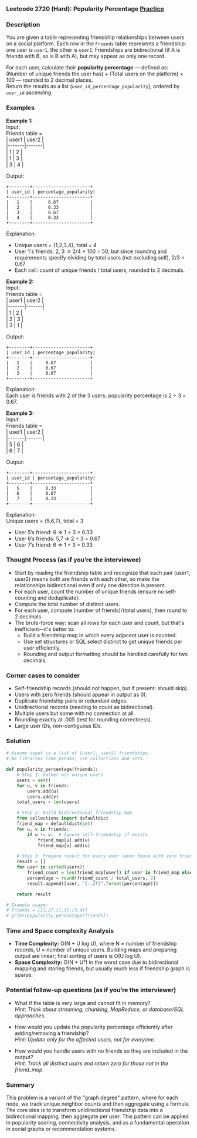 ### Leetcode 2720 (Hard): Popularity Percentage [Practice](https://leetcode.com/problems/popularity-percentage)

### Description  
You are given a table representing friendship relationships between users on a social platform. Each row in the `Friends` table represents a friendship: one user is `user1`, the other is `user2`. Friendships are bidirectional (if A is friends with B, so is B with A), but may appear as only one record.  

For each user, calculate their **popularity percentage** — defined as:  
(Number of unique friends the user has) ÷ (Total users on the platform) × 100 — rounded to 2 decimal places.  
Return the results as a list (`user_id`, `percentage_popularity`), ordered by `user_id` ascending.

### Examples  

**Example 1:**  
Input:  
Friends table =  
| user1 | user2 |  
|-------|-------|  
|   1   |   2   |  
|   1   |   3   |  
|   3   |   4   |  

Output:  
```
+--------+----------------------+
| user_id | percentage_popularity|
+--------+----------------------+
|   1    |      0.67            |
|   2    |      0.33            |
|   3    |      0.67            |
|   4    |      0.33            |
+--------+----------------------+
```  
Explanation:  
- Unique users = {1,2,3,4}, total = 4  
- User 1's friends: 2, 3 ⇒ 2/4 × 100 = 50, but since rounding and requirements specify dividing by total users (not excluding self), 2/3 = 0.67  
- Each cell: count of unique friends / total users, rounded to 2 decimals.

**Example 2:**  
Input:  
Friends table =  
| user1 | user2 |  
|-------|-------|  
|   1   |   2   |  
|   2   |   3   |  
|   3   |   1   |  

Output:  
```
+--------+----------------------+
| user_id | percentage_popularity|
+--------+----------------------+
|   1    |     0.67             |
|   2    |     0.67             |
|   3    |     0.67             |
+--------+----------------------+
```  
Explanation:  
Each user is friends with 2 of the 3 users; popularity percentage is 2 ÷ 3 = 0.67.

**Example 3:**  
Input:  
Friends table =  
| user1 | user2 |  
|-------|-------|  
|   5   |   6   |  
|   6   |   7   |  

Output:  
```
+--------+----------------------+
| user_id | percentage_popularity|
+--------+----------------------+
|   5    |     0.33             |
|   6    |     0.67             |
|   7    |     0.33             |
+--------+----------------------+
```  
Explanation:  
Unique users = {5,6,7}, total = 3  
- User 5’s friend: 6 ⇒ 1 ÷ 3 = 0.33  
- User 6’s friends: 5,7 ⇒ 2 ÷ 3 = 0.67  
- User 7’s friend: 6 ⇒ 1 ÷ 3 = 0.33

### Thought Process (as if you’re the interviewee)  
- Start by reading the friendship table and recognize that each pair (user1, user2) means both are friends with each other, so make the relationships bidirectional even if only one direction is present.
- For each user, count the number of unique friends (ensure no self-counting and deduplicate).  
- Compute the total number of distinct users.
- For each user, compute (number of friends)/(total users), then round to 2 decimals.
- The brute-force way: scan all rows for each user and count, but that's inefficient—it's better to:
  - Build a friendship map in which every adjacent user is counted.
  - Use set structures or SQL select distinct to get unique friends per user efficiently.
  - Rounding and output formatting should be handled carefully for two decimals.

### Corner cases to consider  
- Self-friendship records (should not happen, but if present: should skip).
- Users with zero friends (should appear in output as 0).
- Duplicate friendship pairs or redundant edges.
- Unidirectional records (needing to count as bidirectional).
- Multiple users but some with no connection at all.
- Rounding exactly at .005 (test for rounding correctness).
- Large user IDs, non-contiguous IDs.

### Solution

```python
# Assume input is a list of [user1, user2] friendships.
# No libraries like pandas; use collections and sets.

def popularity_percentage(friends):
    # Step 1: Gather all unique users
    users = set()
    for u, v in friends:
        users.add(u)
        users.add(v)
    total_users = len(users)

    # Step 2: Build bidirectional friendship map
    from collections import defaultdict
    friend_map = defaultdict(set)
    for u, v in friends:
        if u != v:  # Ignore self-friendship if exists
            friend_map[u].add(v)
            friend_map[v].add(u)

    # Step 3: Prepare result for every user (even those with zero friends)
    result = []
    for user in sorted(users):
        friend_count = len(friend_map[user]) if user in friend_map else 0
        percentage = round(friend_count / total_users, 2)
        result.append([user, "{:.2f}".format(percentage)])

    return result

# Example usage:
# friends = [[1,2],[1,3],[3,4]]
# print(popularity_percentage(friends))
```

### Time and Space complexity Analysis  

- **Time Complexity:** O(N + U log U), where N = number of friendship records, U = number of unique users. Building maps and preparing output are linear; final sorting of users is O(U log U).  
- **Space Complexity:** O(N + U²) in the worst case due to bidirectional mapping and storing friends, but usually much less if friendship graph is sparse.

### Potential follow-up questions (as if you’re the interviewer)  

- What if the table is very large and cannot fit in memory?  
  *Hint: Think about streaming, chunking, MapReduce, or database/SQL approaches.*

- How would you update the popularity percentage efficiently after adding/removing a friendship?  
  *Hint: Update only for the affected users, not for everyone.*

- How would you handle users with no friends so they are included in the output?  
  *Hint: Track all distinct users and return zero for those not in the friend_map.*

### Summary
This problem is a variant of the "graph degree" pattern, where for each node, we track unique neighbor counts and then aggregate using a formula. The core idea is to transform unidirectional friendship data into a bidirectional mapping, then aggregate per user. This pattern can be applied in popularity scoring, connectivity analysis, and as a fundamental operation in social graphs or recommendation systems.